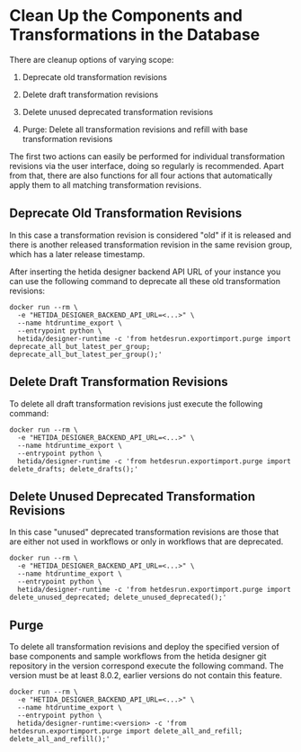 # Clean Up the Components and Transformations in the Database

There are cleanup options of varying scope:

1. Deprecate old transformation revisions

2. Delete draft transformation revisions

3. Delete unused deprecated transformation revisions

4. Purge: Delete all transformation revisions and refill with base transformation revisions

The first two actions can easily be performed for individual transformation revisions via the user interface, doing so regularly is recommended. Apart from that, there are also functions for all four actions that automatically apply them to all matching transformation revisions.

## Deprecate Old Transformation Revisions

In this case a transformation revision is considered "old" if it is released and there is another  released transformation revision in the same revision group, which has a later release timestamp.

After inserting the hetida designer backend API URL of your instance you can use the following command to deprecate all these old transformation revisions:

```shell
docker run --rm \
  -e "HETIDA_DESIGNER_BACKEND_API_URL=<...>" \
  --name htdruntime_export \
  --entrypoint python \
  hetida/designer-runtime -c 'from hetdesrun.exportimport.purge import deprecate_all_but_latest_per_group; deprecate_all_but_latest_per_group();'
```

## Delete Draft Transformation Revisions

To delete all draft transformation revisions just execute the following command:

```shell
docker run --rm \
  -e "HETIDA_DESIGNER_BACKEND_API_URL=<...>" \
  --name htdruntime_export \
  --entrypoint python \
  hetida/designer-runtime -c 'from hetdesrun.exportimport.purge import delete_drafts; delete_drafts();'
```

## Delete Unused Deprecated Transformation Revisions

In this case "unused" deprecated transformation revisions are those that are either not used in workflows or only in workflows that are deprecated.

```shell
docker run --rm \
  -e "HETIDA_DESIGNER_BACKEND_API_URL=<...>" \
  --name htdruntime_export \
  --entrypoint python \
  hetida/designer-runtime -c 'from hetdesrun.exportimport.purge import delete_unused_deprecated; delete_unused_deprecated();'
```

## Purge 

To delete all transformation revisions and deploy the specified version of base components and sample workflows from the hetida designer git repository in the version correspond execute the following command. The version must be at least 8.0.2, earlier versions do not contain this feature.

```shell
docker run --rm \
  -e "HETIDA_DESIGNER_BACKEND_API_URL=<...>" \
  --name htdruntime_export \
  --entrypoint python \
  hetida/designer-runtime:<version> -c 'from hetdesrun.exportimport.purge import delete_all_and_refill; delete_all_and_refill();'
```
